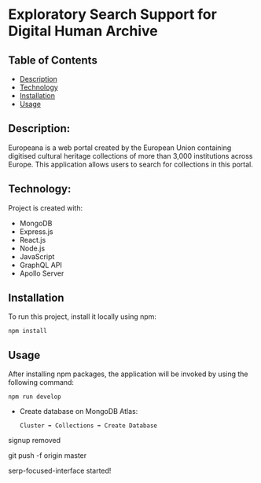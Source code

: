 # Exploratory Search Support for Digital Human Archive

## Table of Contents

- [Description](#description)
- [Technology](#Technology)
- [Installation](#installation)
- [Usage](#usage)

## Description:

Europeana is a web portal created by the European Union containing digitised cultural heritage collections of more than 3,000 institutions across Europe. This application allows users to search for collections in this portal.

## Technology:

Project is created with:

- MongoDB
- Express.js
- React.js
- Node.js
- JavaScript
- GraphQL API
- Apollo Server

## Installation

To run this project, install it locally using npm:

```
npm install
```

## Usage

After installing npm packages, the application will be invoked by using the following command:

```
npm run develop
```

- Create database on MongoDB Atlas:

  ```
  Cluster ➡️ Collections ➡️ Create Database
  ```



signup removed

 git push -f origin master

serp-focused-interface started!
